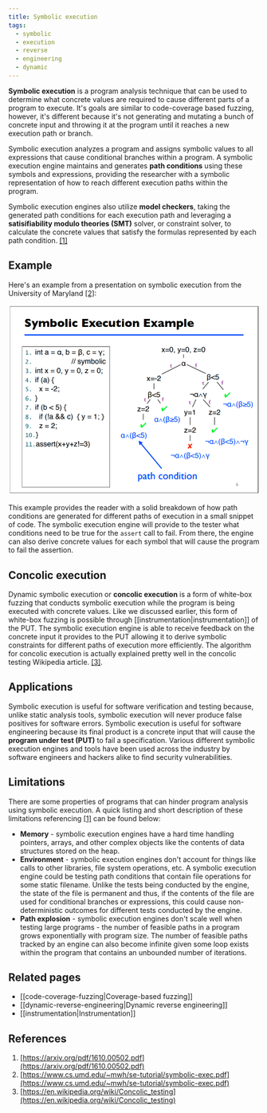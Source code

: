 ```yaml
---
title: Symbolic execution
tags:
  - symbolic
  - execution
  - reverse
  - engineering
  - dynamic
---
```


**Symbolic execution** is a program analysis technique that can be used to determine what concrete
values are required to cause different parts of a program to execute. It's goals are similar to
code-coverage based fuzzing, however, it's different because it's not generating and mutating a
bunch of concrete input and throwing it at the program until it reaches a new execution path or
branch.

Symbolic execution analyzes a program and assigns symbolic values to all expressions that cause
conditional branches within a program. A symbolic execution engine maintains and generates **path
conditions** using these symbols and expressions, providing the researcher with a symbolic
representation of how to reach different execution paths within the program.

Symbolic execution engines also utilize **model checkers**, taking the generated path conditions for
each execution path and leveraging a **satisifiability modulo theories (SMT)** solver, or constraint
solver, to calculate the concrete values that satisfy the formulas represented by each path
condition. [[1]](#references)

## Example

Here's an example from a presentation on symbolic execution from the University of Maryland
[[2]](#references):

![symbolic_execution_example](symbolic_execution_example.png)

This example provides the reader with a solid breakdown of how path conditions are generated for
different paths of execution in a small snippet of code. The symbolic execution engine will provide
to the tester what conditions need to be true for the `assert` call to fail. From there, the engine
can also derive concrete values for each symbol that will cause the program to fail the assertion.

## Concolic execution

Dynamic symbolic execution or **concolic execution** is a form of white-box fuzzing that conducts
symbolic execution while the program is being executed with concrete values. Like we discussed
earlier, this form of white-box fuzzing is possible through [[instrumentation|instrumentation]] of
the PUT. The symbolic execution engine is able to receive feedback on the concrete input it provides
to the PUT allowing it to derive symbolic constraints for different paths of execution more
efficiently. The algorithm for concolic execution is actually explained pretty well in the concolic
testing Wikipedia article. [[3]](#references).

## Applications

Symbolic execution is useful for software verification and testing because, unlike static analysis
tools, symbolic execution will never produce false positives for software errors. Symbolic execution
is useful for software engineering because its final product is a concrete input that will cause the
**program under test (PUT)** to fail a specification. Various different symbolic execution engines
and tools have been used across the industry by software engineers and hackers alike to find
security vulnerabilities.

## Limitations

There are some properties of programs that can hinder program analysis using symbolic execution. A
quick listing and short description of these limitations referencing [[1]](#references) can be found
below:

- **Memory** - symbolic execution engines have a hard time handling pointers, arrays, and other
  complex objects like the contents of data structures stored on the heap.
- **Environment** - symbolic execution engines don't account for things like calls to other
  libraries, file system operations, etc. A symbolic execution engine could be testing path
  conditions that contain file operations for some static filename. Unlike the tests being conducted
  by the engine, the state of the file is permanent and thus, if the contents of the file are used
  for conditional branches or expressions, this could cause non-deterministic outcomes for different
  tests conducted by the engine.
- **Path explosion** - symbolic execution engines don't scale well when testing large programs - the
  number of feasible paths in a program grows exponentially with program size. The number of
  feasible paths tracked by an engine can also become infinite given some loop exists within the
  program that contains an unbounded number of iterations.

## Related pages

- [[code-coverage-fuzzing|Coverage-based fuzzing]]
- [[dynamic-reverse-engineering|Dynamic reverse engineering]]
- [[instrumentation|Instrumentation]]

## References

1. [https://arxiv.org/pdf/1610.00502.pdf](https://arxiv.org/pdf/1610.00502.pdf)
2. [https://www.cs.umd.edu/~mwh/se-tutorial/symbolic-exec.pdf](https://www.cs.umd.edu/~mwh/se-tutorial/symbolic-exec.pdf)
3. [https://en.wikipedia.org/wiki/Concolic_testing](https://en.wikipedia.org/wiki/Concolic_testing)
